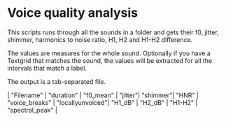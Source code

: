 # Voice quality analysis

This scripts runs through all the sounds in a folder and gets their f0, jitter, shimmer, harmonics to noise ratio, H1, H2 and H1-H2 difference.

The values are measures for the whole sound. Optionally if you have a Textgrid that matches the sound, the values will be extracted for all the intervals that match a label.

The output is a tab-separated file. 


| "Filename" | "duration" | "f0_mean" |  "jitter"|  "shimmer"|  "HNR" |  "voice_breaks" | "locallyunvoiced"| "H1_dB" | "H2_dB" | "H1-H2" | "spectral_peak" |

